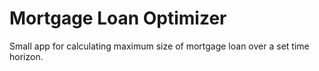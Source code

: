 # Mortgage Loan Optimizer
Small app for calculating maximum size of mortgage loan over a set time horizon.
